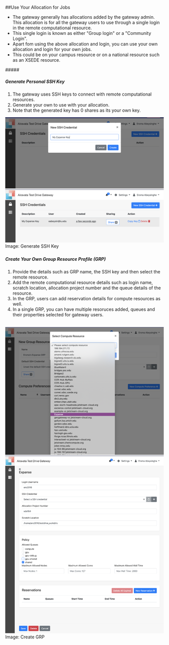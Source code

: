 ##Use Your Allocation for Jobs

- The gateway generally has allocations added by the gateway admin. This allocation is for all the gateway users to use through a single login in the remote computational resource.
- This single login is known as either "Group login" or a "Community Login".
- Apart fom using the above allocation and login, you can use your own allocation and login for your own jobs.
- This could be on your campus resource or on a national resource such as an XSEDE resource.


#####<h5 id="generate sshe">Generate Personal SSH Key</h5>
1. The gateway uses SSH keys to connect with remote computational resources. 
2. Generate your own to use with your allocation. 
3. Note that the generated key has 0 shares as its your own key. 


![Screenshot](../img/generatessh1.png)
![Screenshot](../img/generatessh2.png)
Image: Generate SSH Key

##### <h5 id="creategrp">Create Your Own Group Resource Profile (GRP)</h5>
1. Provide the details such as GRP name, the SSH key and then select the remote resource.
2. Add the remote computational resource details such as login name, scratch location, allocation project number and the queue details of the resource.
3. In the GRP, users can add reservation details for compute resources as well.
4. In a single GRP, you can have multiple resoruces added, queues and their properties selected for gateway users.
</br></br>


![Screenshot](../img/creategrp1.png)
![Screenshot](../img/creategrp2.png)
Image: Create GRP